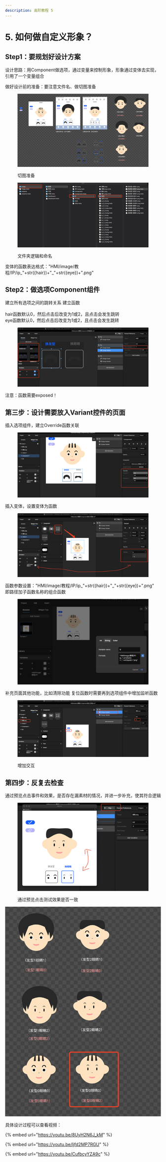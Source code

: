 ```yaml
---
description: 高阶教程 5
---
```


# 5. 如何做自定义形象？

## Step1：要规划好设计方案&#x20;

设计思路：用Component做选项，通过变量来控制形象，形象通过变体去实现，引用了一个变量组合&#x20;

做好设计前的准备：要注意文件名、做切图准备

<figure><img src="../.gitbook/assets/企业微信截图_5eb802b7-e723-46bf-92e8-d20fe436277f.png" alt=""><figcaption><p>切图准备</p></figcaption></figure>

<figure><img src="../.gitbook/assets/企业微信截图_9c47c0e2-f567-4060-8569-7bfe3db66b13.png" alt=""><figcaption><p>文件夹逻辑和命名</p></figcaption></figure>

变体的函数表达格式："HMI/image/教程/IP/ip\_"+str({hair})+"\_"+str({eye})+".png"

## Step2：做选项Component组件&#x20;

建立所有选项之间的跳转关系 建立函数\
\
hair函数默认0，然后点击后改变为1或2，且点击会发生跳转\
eye函数默认0，然后点击后改变为1或2，且点击会发生跳转

<figure><img src="../.gitbook/assets/企业微信截图_f3a71161-98f3-482f-b194-76c2eacfa106.png" alt=""><figcaption></figcaption></figure>

注意：函数需要exposed！

## 第三步：设计需要放入Variant控件的页面&#x20;

插入选项组件，建立Override函数关联&#x20;

<figure><img src="../.gitbook/assets/企业微信截图_0aa6487e-6f3d-43c6-b70b-10e3b5f4d576.png" alt=""><figcaption></figcaption></figure>

插入变体，设置变体为函数

<figure><img src="../.gitbook/assets/企业微信截图_cc0b7651-cef2-4c1f-a1ce-ebca4e9efabf.png" alt=""><figcaption></figcaption></figure>

函数参数设置："HMI/image/教程/IP/ip\_"+str({hair})+"\_"+str({eye})+".png"\
即路径加子函数名称的组合函数

<figure><img src="../.gitbook/assets/企业微信截图_e9484c2c-7e56-41ab-84d6-1cf757e2d33b.png" alt=""><figcaption></figcaption></figure>

补充页面其他功能，比如清除功能 复位函数时需要再到选项组件中增加监听函数

<figure><img src="../.gitbook/assets/企业微信截图_afb766d4-73d8-4048-b4b0-f898d7855dce.png" alt=""><figcaption><p>增加交互</p></figcaption></figure>

## 第四步：反复去检查&#x20;

通过预览点击事件和效果，是否存在漏素材的情况，并进一步补充，使其符合逻辑

<figure><img src="../.gitbook/assets/企业微信截图_6c352451-0f08-4066-87db-04a8ddd40863.png" alt=""><figcaption><p>通过预览点击测试效果是否一致</p></figcaption></figure>

<img src="../.gitbook/assets/企业微信截图_44e2643d-ddce-4d3f-86fd-48630c4ec9d2.png" alt="补充缺少的UI素材" data-size="original">



具体设计过程可以查看视频：

{% embed url="https://youtu.be/8UyH2N6J_kM" %}

{% embed url="https://youtu.be/ljfd2MP7RGU" %}

{% embed url="https://youtu.be/CufbcyYZA9c" %}



